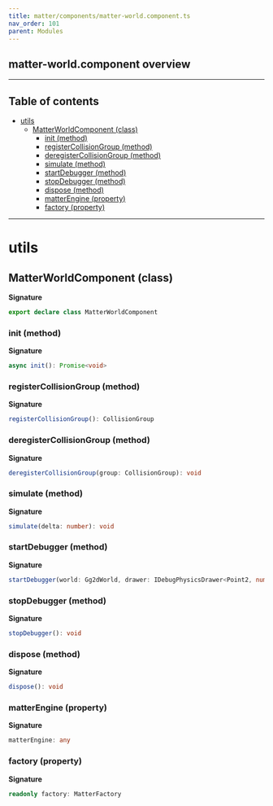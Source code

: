 ```yaml
---
title: matter/components/matter-world.component.ts
nav_order: 101
parent: Modules
---
```


## matter-world.component overview

---

<h2 class="text-delta">Table of contents</h2>

- [utils](#utils)
  - [MatterWorldComponent (class)](#matterworldcomponent-class)
    - [init (method)](#init-method)
    - [registerCollisionGroup (method)](#registercollisiongroup-method)
    - [deregisterCollisionGroup (method)](#deregistercollisiongroup-method)
    - [simulate (method)](#simulate-method)
    - [startDebugger (method)](#startdebugger-method)
    - [stopDebugger (method)](#stopdebugger-method)
    - [dispose (method)](#dispose-method)
    - [matterEngine (property)](#matterengine-property)
    - [factory (property)](#factory-property)

---

# utils

## MatterWorldComponent (class)

**Signature**

```ts
export declare class MatterWorldComponent
```

### init (method)

**Signature**

```ts
async init(): Promise<void>
```

### registerCollisionGroup (method)

**Signature**

```ts
registerCollisionGroup(): CollisionGroup
```

### deregisterCollisionGroup (method)

**Signature**

```ts
deregisterCollisionGroup(group: CollisionGroup): void
```

### simulate (method)

**Signature**

```ts
simulate(delta: number): void
```

### startDebugger (method)

**Signature**

```ts
startDebugger(world: Gg2dWorld, drawer: IDebugPhysicsDrawer<Point2, number>): void
```

### stopDebugger (method)

**Signature**

```ts
stopDebugger(): void
```

### dispose (method)

**Signature**

```ts
dispose(): void
```

### matterEngine (property)

**Signature**

```ts
matterEngine: any
```

### factory (property)

**Signature**

```ts
readonly factory: MatterFactory
```
